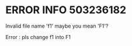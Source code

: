 ERROR INFO 503236182
===================================================================
Invalid file name 'f1'
maybe you mean 'F1'?

Error : pls change f1 into F1
